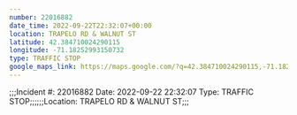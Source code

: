 ```yaml
---
number: 22016882
date_time: 2022-09-22T22:32:07+00:00
location: TRAPELO RD & WALNUT ST
latitude: 42.384710024290115
longitude: -71.18252993150732
type: TRAFFIC STOP
google_maps_link: https://maps.google.com/?q=42.384710024290115,-71.18252993150732
---
```


;;;Incident #: 22016882  Date: 2022-09-22 22:32:07   Type: TRAFFIC STOP;;;;;;Location: TRAPELO RD & WALNUT ST;;;

